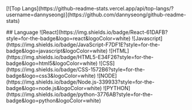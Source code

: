 <p>
  [![Top Langs](https://github-readme-stats.vercel.app/api/top-langs/?username=dannyseong)](https://github.com/dannyseong/github-readme-stats)
</p>
<p>
  ## Language
  ![React](https://img.shields.io/badge/React-61DAFB?style=for-the-badge&logo=react&logoColor=white)
  ![Javascript](https://img.shields.io/badge/JavaScript-F7DF1E?style=for-the-badge&logo=javascript&logoColor=white)
  ![HTML](https://img.shields.io/badge/HTML5-E34F26?style=for-the-badge&logo=html5&logoColor=white)
  ![CSS](https://img.shields.io/badge/CSS-1572B6?style=for-the-badge&logo=css3&logoColor=white)
  ![NODE](https://img.shields.io/badge/Node.js-339933?style=for-the-badge&logo=node.js&logoColor=white)
  ![PYTHON](https://img.shields.io/badge/python-3776AB?style=for-the-badge&logo=python&logoColor=white)
</p>
<!--
**dannyseong/dannyseong** is a ✨ _special_ ✨ repository because its `README.md` (this file) appears on your GitHub profile.

Here are some ideas to get you started:

- 🔭 I’m currently working on ...
- 🌱 I’m currently learning ...
- 👯 I’m looking to collaborate on ...
- 🤔 I’m looking for help with ...
- 💬 Ask me about ...
- 📫 How to reach me: ...
- 😄 Pronouns: ...
- ⚡ Fun fact: ...
-->
